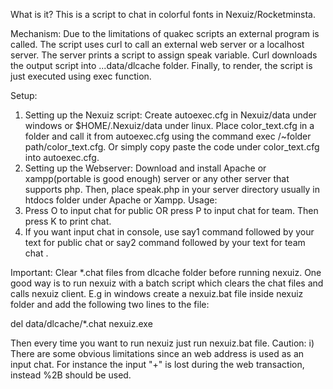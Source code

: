 What is it?
This is a script to chat in colorful fonts in Nexuiz/Rocketminsta.

Mechanism:
Due to the limitations of quakec scripts an external program is called. The script uses curl to call an external web server 
or a localhost server. The server prints a script to assign speak variable. Curl downloads the output script into ...data/dlcache folder. 
Finally, to render, the script is just executed using exec function.

Setup:
1. Setting up the Nexuiz script:
Create autoexec.cfg in Nexuiz/data under windows or $HOME/.Nexuiz/data under linux. Place color_text.cfg in a folder and call it from 
autoexec.cfg using the command exec /~folder path/color_text.cfg. Or simply copy paste the code under color_text.cfg into autoexec.cfg.
2. Setting up the Webserver:
Download and install Apache or xampp(portable is good enough) server or any other server that supports php.
Then, place speak.php in your server directory usually in htdocs folder under Apache or Xampp. 
Usage:
1. Press O to input chat for public OR press P to input chat for team. Then press K to print chat.
2. If you want input chat in console, use say1 command followed by your text for public chat or say2 command followed by your text for team chat .

Important: 
Clear *.chat files from dlcache folder before running nexuiz. One good way is to run nexuiz with a batch script which clears the chat files
and calls nexuiz client. E.g in windows create a nexuiz.bat file inside nexuiz folder and add the following two lines to the file:

del data/dlcache/*.chat
nexuiz.exe

Then every time you want to run nexuiz just run nexuiz.bat file.
Caution:
i) There are some obvious limitations since an web address is used as an input chat. For instance the input "+" is lost during the web transaction, 
instead %2B should be used.


